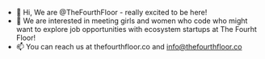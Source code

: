- 👋 Hi, We are @TheFourthFloor - really excited to be here!  
- 👀 We are interested in meeting girls and women who code who might want to explore job opportunities with ecosystem startups at The Fourht Floor!
- 📫 You can reach us at thefourthfloor.co and info@thefourthfloor.co

<!---
TheFourthFloor/TheFourthFloor is a ✨ special ✨ repository because its `README.md` (this file) appears on your GitHub profile.
You can click the Preview link to take a look at your changes.
--->
